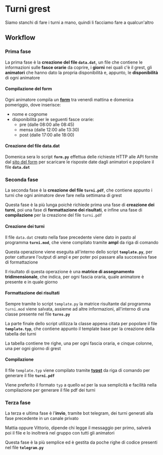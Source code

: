 # Turni grest

Siamo stanchi di fare i turni a mano, quindi li facciamo fare a qualcun'altro

## Workflow

### Prima fase

La prima fase è la __creazione del file `data.dat`__, un file che contiene le informazioni sulle __fasce orarie__ da coprire, i __giorni__ nei quali c'è il grest, gli __animatori__ che hanno dato la propria disponibilità e, appunto, le __disponibilità__ di ogni animatore

#### Compilazione del form

Ogni animatore compila un [__form__](https://mattiaoldani.wufoo.com/forms/z998uk61yux8gy/) tra venerdì mattina e domenica pomeriggio, dove inserisce:
* nome e cognome
* disponibilità per le seguenti fasce orarie:
  * pre (dalle 08:00 alle 08:45)
  * mensa (dalle 12:00 alle 13:30)
  * post (dalle 17:00 alle 18:00)

#### Creazione del file data.dat

Domenica sera lo script __`form.py`__ effettua delle richieste HTTP alle API fornite dal [sito del form](https://www.wufoo.com/) per scaricare le risposte date dagli animatori e popolare il file __`data.dat`__

### Seconda fase

La seconda fase è la __creazione del file `turni.pdf`__, che contiene appunto i turni che ogni animatore deve fare nella settimana di grest

Questa fase è la più lunga poichè richiede prima una fase di __creazione dei turni__, poi una fase di __formattazione dei risultati__, e infine una fase di __compilazione__ per la creazione del file `turni.pdf`

#### Creazione dei turni

Il file `data.dat` creato nella fase precedente viene dato in pasto al programma __`turni.mod`__, che viene compilato tramite __ampl__ da riga di comando

Questa operazione viene eseguita all'interno dello script __`template.py`__, per poter catturare l'output di ampl e per poter poi passare alla successiva fase di formattazione

Il risultato di questa operazione è una __matrice di assegnamento tridimensionale__, che indica, per ogni fascia oraria, quale animatore è presente e in quale giorno

#### Formattazione dei risultati

Sempre tramite lo script `template.py` la matrice risultante dal programma `turni.mod` viene salvata, assieme ad altre informazioni, all'interno di una classe presente nel file __`turns.py`__

La parte finale dello script utilizza la classe appena citata per popolare il file __`template.typ`__, che contiene appunto il template base per la creazione della tabella dei turni

La tabella contiene tre righe, una per ogni fascia oraria, e cinque colonne, una per ogni giorno di grest

#### Compilazione

Il file `template.typ` viene compilato tramite [__typst__](https://github.com/typst/typst) da riga di comando per generare il file __`turni.pdf`__

Viene preferito il formato `typ` a quello `md` per la sua semplicità e facilità nella compilazione per generare il file pdf dei turni

### Terza fase

La terza e ultima fase è l'__invio__, tramite bot telegram, dei turni generati alla fase precedente in un canale privato

Mattia oppure Vittorio, dipende chi legge il messaggio per primo, salverà poi il file e lo inoltrerà nel gruppo con tutti gli animatori

Questa fase è la più semplice ed è gestita da poche righe di codice presenti nel file __`telegram.py`__
